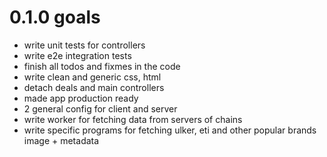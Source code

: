 # 0.1.0 goals

* write unit tests for controllers
* write e2e integration tests
* finish all todos and fixmes in the code
* write clean and generic css, html
* detach deals and main controllers
* made app production ready
* 2 general config for client and server
* write worker for fetching data from servers of chains
* write specific programs for fetching ulker, eti and other popular brands image + metadata
